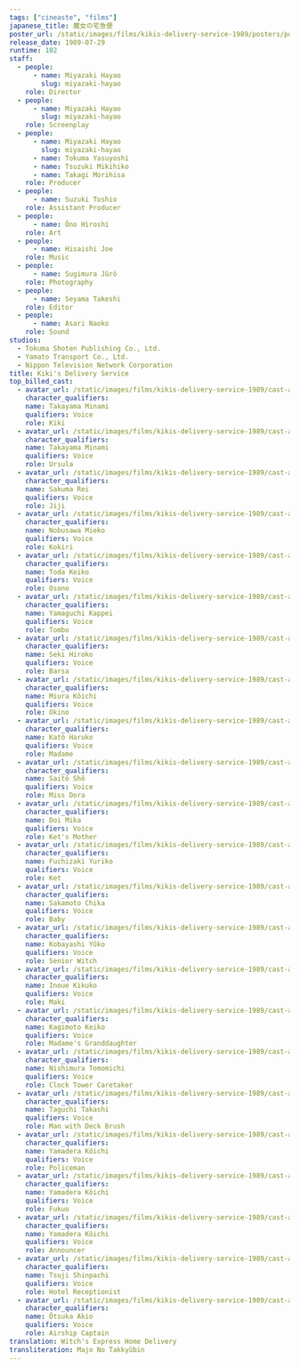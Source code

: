 ```yaml
---
tags: ["cineaste", "films"]
japanese_title: 魔女の宅急便
poster_url: /static/images/films/kikis-delivery-service-1989/posters/poster.webp
release_date: 1989-07-29
runtime: 102
staff:
  - people:
      - name: Miyazaki Hayao
        slug: miyazaki-hayao
    role: Director
  - people:
      - name: Miyazaki Hayao
        slug: miyazaki-hayao
    role: Screenplay
  - people:
      - name: Miyazaki Hayao
        slug: miyazaki-hayao
      - name: Tokuma Yasuyoshi
      - name: Tsuzuki Mikihiko
      - name: Takagi Morihisa
    role: Producer
  - people:
      - name: Suzuki Toshio
    role: Assistant Producer
  - people:
      - name: Ôno Hiroshi
    role: Art
  - people:
      - name: Hisaishi Joe
    role: Music
  - people:
      - name: Sugimura Jûrô
    role: Photography
  - people:
      - name: Seyama Takeshi
    role: Editor
  - people:
      - name: Asari Naoko
    role: Sound
studios:
  - Tokuma Shoten Publishing Co., Ltd.
  - Yamato Transport Co., Ltd.
  - Nippon Television Network Corporation
title: Kiki's Delivery Service
top_billed_cast:
  - avatar_url: /static/images/films/kikis-delivery-service-1989/cast-avatars/minami-takayama-0.webp
    character_qualifiers:
    name: Takayama Minami
    qualifiers: Voice
    role: Kiki
  - avatar_url: /static/images/films/kikis-delivery-service-1989/cast-avatars/minami-takayama-1.webp
    character_qualifiers:
    name: Takayama Minami
    qualifiers: Voice
    role: Ursula
  - avatar_url: /static/images/films/kikis-delivery-service-1989/cast-avatars/rei-sakuma-0.webp
    character_qualifiers:
    name: Sakuma Rei
    qualifiers: Voice
    role: Jiji
  - avatar_url: /static/images/films/kikis-delivery-service-1989/cast-avatars/mieko-nobusawa-0.webp
    character_qualifiers:
    name: Nobusawa Mieko
    qualifiers: Voice
    role: Kokiri
  - avatar_url: /static/images/films/kikis-delivery-service-1989/cast-avatars/keiko-toda-0.webp
    character_qualifiers:
    name: Toda Keiko
    qualifiers: Voice
    role: Osono
  - avatar_url: /static/images/films/kikis-delivery-service-1989/cast-avatars/kappei-yamaguchi-0.webp
    character_qualifiers:
    name: Yamaguchi Kappei
    qualifiers: Voice
    role: Tombo
  - avatar_url: /static/images/films/kikis-delivery-service-1989/cast-avatars/hiroko-seki-0.webp
    character_qualifiers:
    name: Seki Hiroko
    qualifiers: Voice
    role: Barsa
  - avatar_url: /static/images/films/kikis-delivery-service-1989/cast-avatars/koichi-miura-0.webp
    character_qualifiers:
    name: Miura Kôichi
    qualifiers: Voice
    role: Okino
  - avatar_url: /static/images/films/kikis-delivery-service-1989/cast-avatars/haruko-kato-0.webp
    character_qualifiers:
    name: Katô Haruko
    qualifiers: Voice
    role: Madame
  - avatar_url: /static/images/films/kikis-delivery-service-1989/cast-avatars/sho-saito-0.webp
    character_qualifiers:
    name: Saitô Shô
    qualifiers: Voice
    role: Miss Dora
  - avatar_url: /static/images/films/kikis-delivery-service-1989/cast-avatars/mika-doi-0.webp
    character_qualifiers:
    name: Doi Mika
    qualifiers: Voice
    role: Ket's Mother
  - avatar_url: /static/images/films/kikis-delivery-service-1989/cast-avatars/yuriko-fuchizaki-0.webp
    character_qualifiers:
    name: Fuchizaki Yuriko
    qualifiers: Voice
    role: Ket
  - avatar_url: /static/images/films/kikis-delivery-service-1989/cast-avatars/chika-sakamoto-0.webp
    character_qualifiers:
    name: Sakamoto Chika
    qualifiers: Voice
    role: Baby
  - avatar_url: /static/images/films/kikis-delivery-service-1989/cast-avatars/yuko-kobayashi-0.webp
    character_qualifiers:
    name: Kobayashi Yûko
    qualifiers: Voice
    role: Senior Witch
  - avatar_url: /static/images/films/kikis-delivery-service-1989/cast-avatars/kikuko-inoue-0.webp
    character_qualifiers:
    name: Inoue Kikuko
    qualifiers: Voice
    role: Maki
  - avatar_url: /static/images/films/kikis-delivery-service-1989/cast-avatars/keiko-kagimoto-0.webp
    character_qualifiers:
    name: Kagimoto Keiko
    qualifiers: Voice
    role: Madame's Granddaughter
  - avatar_url: /static/images/films/kikis-delivery-service-1989/cast-avatars/tomomichi-nishimura-0.webp
    character_qualifiers:
    name: Nishimura Tomomichi
    qualifiers: Voice
    role: Clock Tower Caretaker
  - avatar_url: /static/images/films/kikis-delivery-service-1989/cast-avatars/takashi-taguchi-0.webp
    character_qualifiers:
    name: Taguchi Takashi
    qualifiers: Voice
    role: Man with Deck Brush
  - avatar_url: /static/images/films/kikis-delivery-service-1989/cast-avatars/koichi-yamadera-0.webp
    character_qualifiers:
    name: Yamadera Kôichi
    qualifiers: Voice
    role: Policeman
  - avatar_url: /static/images/films/kikis-delivery-service-1989/cast-avatars/koichi-yamadera-1.webp
    character_qualifiers:
    name: Yamadera Kôichi
    qualifiers: Voice
    role: Fukuo
  - avatar_url: /static/images/films/kikis-delivery-service-1989/cast-avatars/koichi-yamadera-2.webp
    character_qualifiers:
    name: Yamadera Kôichi
    qualifiers: Voice
    role: Announcer
  - avatar_url: /static/images/films/kikis-delivery-service-1989/cast-avatars/shinpachi-tsuji-0.webp
    character_qualifiers:
    name: Tsuji Shinpachi
    qualifiers: Voice
    role: Hotel Receptionist
  - avatar_url: /static/images/films/kikis-delivery-service-1989/cast-avatars/akio-otsuka-0.webp
    character_qualifiers:
    name: Ôtsuka Akio
    qualifiers: Voice
    role: Airship Captain
translation: Witch's Express Home Delivery
transliteration: Majo No Takkyûbin
---
```

